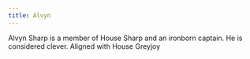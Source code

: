 ```yaml
---
title: Alvyn
---
```


Alvyn Sharp is a member of House Sharp and an ironborn captain. He is considered clever. Aligned with House Greyjoy


